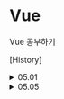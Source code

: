 # Vue
Vue 공부하기


[History]
<details>
  <summary>
    05.01 
  </summary> 
  ✏️ 레파지토리 생성 
  ✏️ 5강 강의자료 업로드
</details>
<details>
  <summary> 
    05.05 
  </summary> 
  ✏️ 8강 강의자료 업로드
</details>
